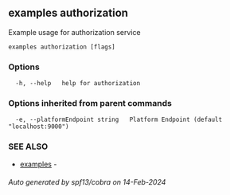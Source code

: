 ## examples authorization

Example usage for authorization service

```
examples authorization [flags]
```

### Options

```
  -h, --help   help for authorization
```

### Options inherited from parent commands

```
  -e, --platformEndpoint string   Platform Endpoint (default "localhost:9000")
```

### SEE ALSO

* [examples](examples.md)	 - 

###### Auto generated by spf13/cobra on 14-Feb-2024

